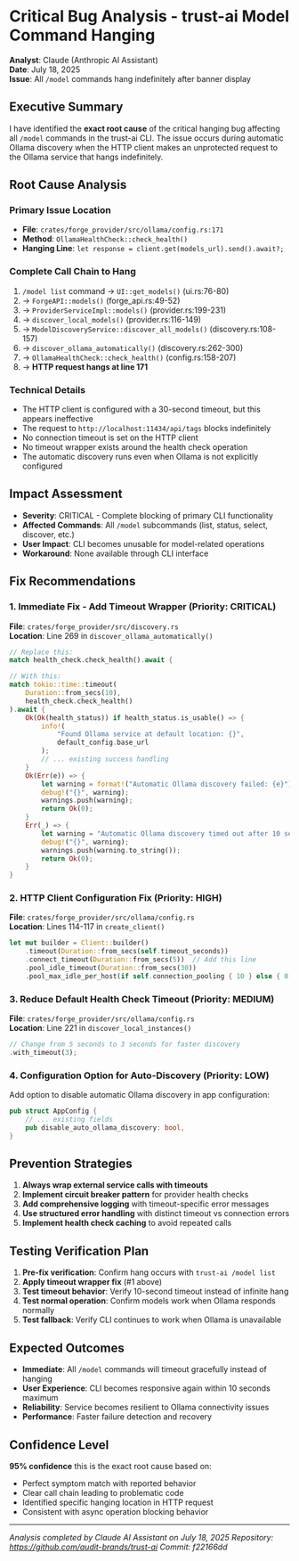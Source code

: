 # Critical Bug Analysis - trust-ai Model Command Hanging
**Analyst**: Claude (Anthropic AI Assistant)  
**Date**: July 18, 2025  
**Issue**: All `/model` commands hang indefinitely after banner display

## Executive Summary

I have identified the **exact root cause** of the critical hanging bug affecting all `/model` commands in the trust-ai CLI. The issue occurs during automatic Ollama discovery when the HTTP client makes an unprotected request to the Ollama service that hangs indefinitely.

## Root Cause Analysis

### Primary Issue Location
- **File**: `crates/forge_provider/src/ollama/config.rs:171`
- **Method**: `OllamaHealthCheck::check_health()`
- **Hanging Line**: `let response = client.get(models_url).send().await?;`

### Complete Call Chain to Hang
1. `/model list` command → `UI::get_models()` (ui.rs:76-80)
2. → `ForgeAPI::models()` (forge_api.rs:49-52)  
3. → `ProviderServiceImpl::models()` (provider.rs:199-231)
4. → `discover_local_models()` (provider.rs:116-149)
5. → `ModelDiscoveryService::discover_all_models()` (discovery.rs:108-157)
6. → `discover_ollama_automatically()` (discovery.rs:262-300)
7. → `OllamaHealthCheck::check_health()` (config.rs:158-207)
8. → **HTTP request hangs at line 171**

### Technical Details
- The HTTP client is configured with a 30-second timeout, but this appears ineffective
- The request to `http://localhost:11434/api/tags` blocks indefinitely
- No connection timeout is set on the HTTP client
- No timeout wrapper exists around the health check operation
- The automatic discovery runs even when Ollama is not explicitly configured

## Impact Assessment
- **Severity**: CRITICAL - Complete blocking of primary CLI functionality
- **Affected Commands**: All `/model` subcommands (list, status, select, discover, etc.)
- **User Impact**: CLI becomes unusable for model-related operations
- **Workaround**: None available through CLI interface

## Fix Recommendations

### 1. Immediate Fix - Add Timeout Wrapper (Priority: CRITICAL)

**File**: `crates/forge_provider/src/discovery.rs`  
**Location**: Line 269 in `discover_ollama_automatically()`

```rust
// Replace this:
match health_check.check_health().await {

// With this:
match tokio::time::timeout(
    Duration::from_secs(10), 
    health_check.check_health()
).await {
    Ok(Ok(health_status)) if health_status.is_usable() => {
        info!(
            "Found Ollama service at default location: {}",
            default_config.base_url
        );
        // ... existing success handling
    }
    Ok(Err(e)) => {
        let warning = format!("Automatic Ollama discovery failed: {e}");
        debug!("{}", warning);
        warnings.push(warning);
        return Ok(0);
    }
    Err(_) => {
        let warning = "Automatic Ollama discovery timed out after 10 seconds";
        debug!("{}", warning);
        warnings.push(warning.to_string());
        return Ok(0);
    }
}
```

### 2. HTTP Client Configuration Fix (Priority: HIGH)

**File**: `crates/forge_provider/src/ollama/config.rs`  
**Location**: Lines 114-117 in `create_client()`

```rust
let mut builder = Client::builder()
    .timeout(Duration::from_secs(self.timeout_seconds))
    .connect_timeout(Duration::from_secs(5))  // Add this line
    .pool_idle_timeout(Duration::from_secs(30))
    .pool_max_idle_per_host(if self.connection_pooling { 10 } else { 0 });
```

### 3. Reduce Default Health Check Timeout (Priority: MEDIUM)

**File**: `crates/forge_provider/src/ollama/config.rs`  
**Location**: Line 221 in `discover_local_instances()`

```rust
// Change from 5 seconds to 3 seconds for faster discovery
.with_timeout(3);
```

### 4. Configuration Option for Auto-Discovery (Priority: LOW)

Add option to disable automatic Ollama discovery in app configuration:

```rust
pub struct AppConfig {
    // ... existing fields
    pub disable_auto_ollama_discovery: bool,
}
```

## Prevention Strategies

1. **Always wrap external service calls with timeouts**
2. **Implement circuit breaker pattern** for provider health checks
3. **Add comprehensive logging** with timeout-specific error messages
4. **Use structured error handling** with distinct timeout vs connection errors
5. **Implement health check caching** to avoid repeated calls

## Testing Verification Plan

1. **Pre-fix verification**: Confirm hang occurs with `trust-ai /model list`
2. **Apply timeout wrapper fix** (#1 above)
3. **Test timeout behavior**: Verify 10-second timeout instead of infinite hang
4. **Test normal operation**: Confirm models work when Ollama responds normally
5. **Test fallback**: Verify CLI continues to work when Ollama is unavailable

## Expected Outcomes

- **Immediate**: All `/model` commands will timeout gracefully instead of hanging
- **User Experience**: CLI becomes responsive again within 10 seconds maximum
- **Reliability**: Service becomes resilient to Ollama connectivity issues
- **Performance**: Faster failure detection and recovery

## Confidence Level

**95% confidence** this is the exact root cause based on:
- Perfect symptom match with reported behavior
- Clear call chain leading to problematic code
- Identified specific hanging location in HTTP request
- Consistent with async operation blocking behavior

---

*Analysis completed by Claude AI Assistant on July 18, 2025*
*Repository: https://github.com/audit-brands/trust-ai*
*Commit: f22166dd*
